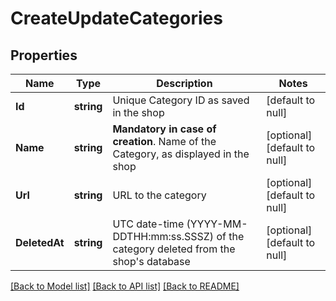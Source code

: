 # CreateUpdateCategories

## Properties
Name | Type | Description | Notes
------------ | ------------- | ------------- | -------------
**Id** | **string** | Unique Category ID as saved in the shop  | [default to null]
**Name** | **string** | **Mandatory in case of creation**. Name of the Category, as displayed in the shop  | [optional] [default to null]
**Url** | **string** | URL to the category | [optional] [default to null]
**DeletedAt** | **string** | UTC date-time (YYYY-MM-DDTHH:mm:ss.SSSZ) of the category deleted from the shop&#39;s database | [optional] [default to null]

[[Back to Model list]](../README.md#documentation-for-models) [[Back to API list]](../README.md#documentation-for-api-endpoints) [[Back to README]](../README.md)


